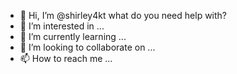 - 👋 Hi, I’m @shirley4kt what do you need help with?
- 👀 I’m interested in ...
- 🌱 I’m currently learning ...
- 💞️ I’m looking to collaborate on ...
- 📫 How to reach me ...

<!---
shirley4kt/shirley4kt is a ✨ special ✨ repository because its `README.md` (this file) appears on your GitHub profile.
You can click the Preview link to take a look at your changes.
--->
